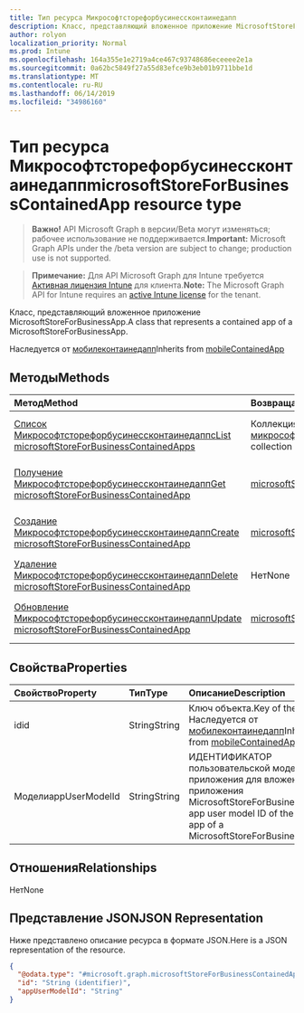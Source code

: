 ```yaml
---
title: Тип ресурса Микрософтсторефорбусинессконтаинедапп
description: Класс, представляющий вложенное приложение MicrosoftStoreForBusinessApp.
author: rolyon
localization_priority: Normal
ms.prod: Intune
ms.openlocfilehash: 164a355e1e2719a4ce467c93748686eceeee2e1a
ms.sourcegitcommit: 0a62bc5849f27a55d83efce9b3eb01b9711bbe1d
ms.translationtype: MT
ms.contentlocale: ru-RU
ms.lasthandoff: 06/14/2019
ms.locfileid: "34986160"
---
```

# <a name="microsoftstoreforbusinesscontainedapp-resource-type"></a><span data-ttu-id="ef272-103">Тип ресурса Микрософтсторефорбусинессконтаинедапп</span><span class="sxs-lookup"><span data-stu-id="ef272-103">microsoftStoreForBusinessContainedApp resource type</span></span>

> <span data-ttu-id="ef272-104">**Важно!** API Microsoft Graph в версии/Beta могут изменяться; рабочее использование не поддерживается.</span><span class="sxs-lookup"><span data-stu-id="ef272-104">**Important:** Microsoft Graph APIs under the /beta version are subject to change; production use is not supported.</span></span>

> <span data-ttu-id="ef272-105">**Примечание:** Для API Microsoft Graph для Intune требуется [Активная лицензия Intune](https://go.microsoft.com/fwlink/?linkid=839381) для клиента.</span><span class="sxs-lookup"><span data-stu-id="ef272-105">**Note:** The Microsoft Graph API for Intune requires an [active Intune license](https://go.microsoft.com/fwlink/?linkid=839381) for the tenant.</span></span>

<span data-ttu-id="ef272-106">Класс, представляющий вложенное приложение MicrosoftStoreForBusinessApp.</span><span class="sxs-lookup"><span data-stu-id="ef272-106">A class that represents a contained app of a MicrosoftStoreForBusinessApp.</span></span>


<span data-ttu-id="ef272-107">Наследуется от [мобилеконтаинедапп](../resources/intune-apps-mobilecontainedapp.md)</span><span class="sxs-lookup"><span data-stu-id="ef272-107">Inherits from [mobileContainedApp](../resources/intune-apps-mobilecontainedapp.md)</span></span>

## <a name="methods"></a><span data-ttu-id="ef272-108">Методы</span><span class="sxs-lookup"><span data-stu-id="ef272-108">Methods</span></span>
|<span data-ttu-id="ef272-109">Метод</span><span class="sxs-lookup"><span data-stu-id="ef272-109">Method</span></span>|<span data-ttu-id="ef272-110">Возвращаемый тип</span><span class="sxs-lookup"><span data-stu-id="ef272-110">Return Type</span></span>|<span data-ttu-id="ef272-111">Описание</span><span class="sxs-lookup"><span data-stu-id="ef272-111">Description</span></span>|
|:---|:---|:---|
|[<span data-ttu-id="ef272-112">Список Микрософтсторефорбусинессконтаинедаппс</span><span class="sxs-lookup"><span data-stu-id="ef272-112">List microsoftStoreForBusinessContainedApps</span></span>](../api/intune-apps-microsoftstoreforbusinesscontainedapp-list.md)|<span data-ttu-id="ef272-113">Коллекция [микрософтсторефорбусинессконтаинедапп](../resources/intune-apps-microsoftstoreforbusinesscontainedapp.md)</span><span class="sxs-lookup"><span data-stu-id="ef272-113">[microsoftStoreForBusinessContainedApp](../resources/intune-apps-microsoftstoreforbusinesscontainedapp.md) collection</span></span>|<span data-ttu-id="ef272-114">Список свойств и связей объектов [микрософтсторефорбусинессконтаинедапп](../resources/intune-apps-microsoftstoreforbusinesscontainedapp.md) .</span><span class="sxs-lookup"><span data-stu-id="ef272-114">List properties and relationships of the [microsoftStoreForBusinessContainedApp](../resources/intune-apps-microsoftstoreforbusinesscontainedapp.md) objects.</span></span>|
|[<span data-ttu-id="ef272-115">Получение Микрософтсторефорбусинессконтаинедапп</span><span class="sxs-lookup"><span data-stu-id="ef272-115">Get microsoftStoreForBusinessContainedApp</span></span>](../api/intune-apps-microsoftstoreforbusinesscontainedapp-get.md)|<span data-ttu-id="ef272-116">[microsoftStoreForBusinessContainedApp](../resources/intune-apps-microsoftstoreforbusinesscontainedapp.md);</span><span class="sxs-lookup"><span data-stu-id="ef272-116">[microsoftStoreForBusinessContainedApp](../resources/intune-apps-microsoftstoreforbusinesscontainedapp.md)</span></span>|<span data-ttu-id="ef272-117">Чтение свойств и связей объекта [микрософтсторефорбусинессконтаинедапп](../resources/intune-apps-microsoftstoreforbusinesscontainedapp.md) .</span><span class="sxs-lookup"><span data-stu-id="ef272-117">Read properties and relationships of the [microsoftStoreForBusinessContainedApp](../resources/intune-apps-microsoftstoreforbusinesscontainedapp.md) object.</span></span>|
|[<span data-ttu-id="ef272-118">Создание Микрософтсторефорбусинессконтаинедапп</span><span class="sxs-lookup"><span data-stu-id="ef272-118">Create microsoftStoreForBusinessContainedApp</span></span>](../api/intune-apps-microsoftstoreforbusinesscontainedapp-create.md)|<span data-ttu-id="ef272-119">[microsoftStoreForBusinessContainedApp](../resources/intune-apps-microsoftstoreforbusinesscontainedapp.md);</span><span class="sxs-lookup"><span data-stu-id="ef272-119">[microsoftStoreForBusinessContainedApp](../resources/intune-apps-microsoftstoreforbusinesscontainedapp.md)</span></span>|<span data-ttu-id="ef272-120">Создание нового объекта [микрософтсторефорбусинессконтаинедапп](../resources/intune-apps-microsoftstoreforbusinesscontainedapp.md) .</span><span class="sxs-lookup"><span data-stu-id="ef272-120">Create a new [microsoftStoreForBusinessContainedApp](../resources/intune-apps-microsoftstoreforbusinesscontainedapp.md) object.</span></span>|
|[<span data-ttu-id="ef272-121">Удаление Микрософтсторефорбусинессконтаинедапп</span><span class="sxs-lookup"><span data-stu-id="ef272-121">Delete microsoftStoreForBusinessContainedApp</span></span>](../api/intune-apps-microsoftstoreforbusinesscontainedapp-delete.md)|<span data-ttu-id="ef272-122">Нет</span><span class="sxs-lookup"><span data-stu-id="ef272-122">None</span></span>|<span data-ttu-id="ef272-123">Удаляет объект [микрософтсторефорбусинессконтаинедапп](../resources/intune-apps-microsoftstoreforbusinesscontainedapp.md).</span><span class="sxs-lookup"><span data-stu-id="ef272-123">Deletes a [microsoftStoreForBusinessContainedApp](../resources/intune-apps-microsoftstoreforbusinesscontainedapp.md).</span></span>|
|[<span data-ttu-id="ef272-124">Обновление Микрософтсторефорбусинессконтаинедапп</span><span class="sxs-lookup"><span data-stu-id="ef272-124">Update microsoftStoreForBusinessContainedApp</span></span>](../api/intune-apps-microsoftstoreforbusinesscontainedapp-update.md)|<span data-ttu-id="ef272-125">[microsoftStoreForBusinessContainedApp](../resources/intune-apps-microsoftstoreforbusinesscontainedapp.md);</span><span class="sxs-lookup"><span data-stu-id="ef272-125">[microsoftStoreForBusinessContainedApp](../resources/intune-apps-microsoftstoreforbusinesscontainedapp.md)</span></span>|<span data-ttu-id="ef272-126">Обновление свойств объекта [микрософтсторефорбусинессконтаинедапп](../resources/intune-apps-microsoftstoreforbusinesscontainedapp.md) .</span><span class="sxs-lookup"><span data-stu-id="ef272-126">Update the properties of a [microsoftStoreForBusinessContainedApp](../resources/intune-apps-microsoftstoreforbusinesscontainedapp.md) object.</span></span>|

## <a name="properties"></a><span data-ttu-id="ef272-127">Свойства</span><span class="sxs-lookup"><span data-stu-id="ef272-127">Properties</span></span>
|<span data-ttu-id="ef272-128">Свойство</span><span class="sxs-lookup"><span data-stu-id="ef272-128">Property</span></span>|<span data-ttu-id="ef272-129">Тип</span><span class="sxs-lookup"><span data-stu-id="ef272-129">Type</span></span>|<span data-ttu-id="ef272-130">Описание</span><span class="sxs-lookup"><span data-stu-id="ef272-130">Description</span></span>|
|:---|:---|:---|
|<span data-ttu-id="ef272-131">id</span><span class="sxs-lookup"><span data-stu-id="ef272-131">id</span></span>|<span data-ttu-id="ef272-132">String</span><span class="sxs-lookup"><span data-stu-id="ef272-132">String</span></span>|<span data-ttu-id="ef272-133">Ключ объекта.</span><span class="sxs-lookup"><span data-stu-id="ef272-133">Key of the entity.</span></span> <span data-ttu-id="ef272-134">Наследуется от [мобилеконтаинедапп](../resources/intune-apps-mobilecontainedapp.md)</span><span class="sxs-lookup"><span data-stu-id="ef272-134">Inherited from [mobileContainedApp](../resources/intune-apps-mobilecontainedapp.md)</span></span>|
|<span data-ttu-id="ef272-135">Модели</span><span class="sxs-lookup"><span data-stu-id="ef272-135">appUserModelId</span></span>|<span data-ttu-id="ef272-136">String</span><span class="sxs-lookup"><span data-stu-id="ef272-136">String</span></span>|<span data-ttu-id="ef272-137">ИДЕНТИФИКАТОР пользовательской модели приложения для вложенного приложения MicrosoftStoreForBusinessApp.</span><span class="sxs-lookup"><span data-stu-id="ef272-137">The app user model ID of the contained app of a MicrosoftStoreForBusinessApp.</span></span>|

## <a name="relationships"></a><span data-ttu-id="ef272-138">Отношения</span><span class="sxs-lookup"><span data-stu-id="ef272-138">Relationships</span></span>
<span data-ttu-id="ef272-139">Нет</span><span class="sxs-lookup"><span data-stu-id="ef272-139">None</span></span>

## <a name="json-representation"></a><span data-ttu-id="ef272-140">Представление JSON</span><span class="sxs-lookup"><span data-stu-id="ef272-140">JSON Representation</span></span>
<span data-ttu-id="ef272-141">Ниже представлено описание ресурса в формате JSON.</span><span class="sxs-lookup"><span data-stu-id="ef272-141">Here is a JSON representation of the resource.</span></span>
<!-- {
  "blockType": "resource",
  "keyProperty": "id",
  "@odata.type": "microsoft.graph.microsoftStoreForBusinessContainedApp"
}
-->
``` json
{
  "@odata.type": "#microsoft.graph.microsoftStoreForBusinessContainedApp",
  "id": "String (identifier)",
  "appUserModelId": "String"
}
```





